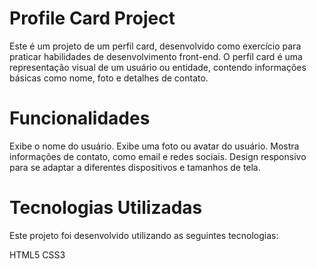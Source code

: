 # Profile Card Project

Este é um projeto de um perfil card, desenvolvido como exercício para praticar habilidades de desenvolvimento front-end. O perfil card é uma representação visual de um usuário ou entidade, contendo informações básicas como nome, foto e detalhes de contato.

# Funcionalidades

Exibe o nome do usuário.
Exibe uma foto ou avatar do usuário.
Mostra informações de contato, como email e redes sociais.
Design responsivo para se adaptar a diferentes dispositivos e tamanhos de tela.

# Tecnologias Utilizadas
Este projeto foi desenvolvido utilizando as seguintes tecnologias:

HTML5
CSS3

